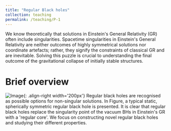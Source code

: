 ```yaml
---
title: "Regular Black holes"
collection: teaching
permalink: /teaching/P-1
---
```


We know theoretically that solutions in Einstein's General Relativity (GR) often include singularities. Spacetime singularities in Einstein's General Relativity are neither outcomes of highly symmetrical solutions nor coordinate artefacts; rather, they signify the constraints of classical GR and are inevitable. Solving this puzzle is crucial to understanding the final outcome of the gravitational collapse of initially stable structures. 

Brief overview
======
![Image](/images/RBH.jpeg){: .align-right width='200px'}
Regular black holes are recognised as possible options for non-singular solutions. In Figure, a typical static, spherically symmetric regular black hole is presented. It is clear that regular black holes replace the singularity point of the vacuum BHs in Einstein's GR with a 'regular core'. We focus on constructing novel regular black holes and studying their different properties.




